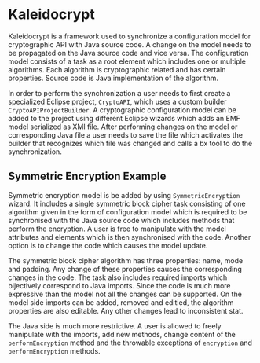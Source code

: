 
# Kaleidocrypt

Kaleidocrypt is a framework used to synchronize a configuration model for cryptographic API with Java source code. 
A change on the model needs to be propagated on the Java source code and vice versa.
The configuration model consists of a task as a root element which includes one or multiple algorithms. 
Each algorithm is cryptographic related and has certain properties. 
Source code is Java implementation of the algorithm.

In order to perform the synchronization a user needs to first create a specialized Eclipse project, ```CryptoAPI```, which uses a custom builder ```CryptoAPIProjectBuilder```. 
A cryptographic configuration model can be added to the project using different Eclipse wizards which adds an EMF model serialized as XMI file. 
After performing changes on the model or corresponding Java file a user needs to save the file which activates the builder that recognizes which file was changed and calls a bx tool to do the synchronization.

## Symmetric Encryption Example

Symmetric encryption model is be added by using ```SymmetricEncryption``` wizard. 
It includes a single symmetric block cipher task consisting of one algorithm given in the form of configuration model which is required to be synchronised with the Java source code which includes methods that perform the encryption. 
A user is free to manipulate with the model attributes and elements which is then synchronised with the code. 
Another option is to change the code which causes the model update. 

The symmetric block cipher algorithm has three properties: name, mode and padding. Any change of these properties causes the corresponding changes
in the code. The task also includes required imports which bijectively correspond to Java imports. Since the code is much more expressive than the model not all the changes can be supported. On the model side imports can be added, removed and editied, the algorithm  properties are also editable. Any other changes lead to inconsistent stat.

The Java side is much more restrictive. A user is allowed to freely manipulate with the imports, add new methods, change content of the ```performEncryption``` method and the throwable exceptions of ```encryption``` and ```performEncryption``` methods.
